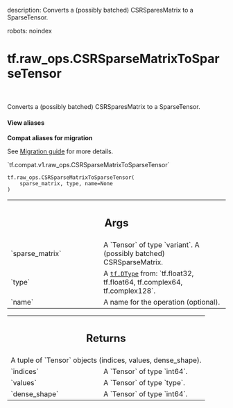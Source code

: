 description: Converts a (possibly batched) CSRSparesMatrix to a SparseTensor.

robots: noindex

# tf.raw_ops.CSRSparseMatrixToSparseTensor

<!-- Insert buttons and diff -->

<table class="tfo-notebook-buttons tfo-api nocontent" align="left">

</table>



Converts a (possibly batched) CSRSparesMatrix to a SparseTensor.

<section class="expandable">
  <h4 class="showalways">View aliases</h4>
  <p>
<b>Compat aliases for migration</b>
<p>See
<a href="https://www.tensorflow.org/guide/migrate">Migration guide</a> for
more details.</p>
<p>`tf.compat.v1.raw_ops.CSRSparseMatrixToSparseTensor`</p>
</p>
</section>

<pre class="devsite-click-to-copy prettyprint lang-py tfo-signature-link">
<code>tf.raw_ops.CSRSparseMatrixToSparseTensor(
    sparse_matrix, type, name=None
)
</code></pre>



<!-- Placeholder for "Used in" -->


<!-- Tabular view -->
 <table class="responsive fixed orange">
<colgroup><col width="214px"><col></colgroup>
<tr><th colspan="2"><h2 class="add-link">Args</h2></th></tr>

<tr>
<td>
`sparse_matrix`
</td>
<td>
A `Tensor` of type `variant`.
A (possibly batched) CSRSparseMatrix.
</td>
</tr><tr>
<td>
`type`
</td>
<td>
A <a href="../../tf/dtypes/DType.md"><code>tf.DType</code></a> from: `tf.float32, tf.float64, tf.complex64, tf.complex128`.
</td>
</tr><tr>
<td>
`name`
</td>
<td>
A name for the operation (optional).
</td>
</tr>
</table>



<!-- Tabular view -->
 <table class="responsive fixed orange">
<colgroup><col width="214px"><col></colgroup>
<tr><th colspan="2"><h2 class="add-link">Returns</h2></th></tr>
<tr class="alt">
<td colspan="2">
A tuple of `Tensor` objects (indices, values, dense_shape).
</td>
</tr>
<tr>
<td>
`indices`
</td>
<td>
A `Tensor` of type `int64`.
</td>
</tr><tr>
<td>
`values`
</td>
<td>
A `Tensor` of type `type`.
</td>
</tr><tr>
<td>
`dense_shape`
</td>
<td>
A `Tensor` of type `int64`.
</td>
</tr>
</table>


